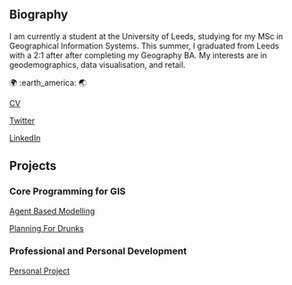 ## Biography

I am currently a student at the University of Leeds, studying for my MSc in Geographical Information Systems. This summer, I graduated from Leeds with a 2:1 after after completing my Geography BA. My interests are in geodemographics, data visualisation, and retail.


:earth_africa:
:earth_america:
:earth_asia:

[CV](georgieweaver.github.io/cv)

[Twitter](https://twitter.com/GWeaverGIS)

[LinkedIn](https://www.linkedin.com/in/georginaweaver/)

## Projects

### Core Programming for GIS


[Agent Based Modelling](georgieweaver.github.io/model) 


[Planning For Drunks](georgieweaver.github.io/drunks)

### Professional and Personal Development


[Personal Project](georgieweaver.github.io/ppdproject)
